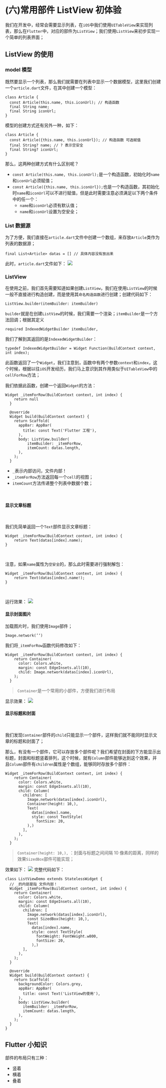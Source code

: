 # (六)常用部件 ListView 初体验

我们在开发中，经常会需要显示列表，在`iOS`中我们使用`UITableView`来实现列表，那么在`Flutter`中，对应的部件为`ListView`；我们使用`ListView`来初步实现一个简单的列表界面；

## ListView 的使用

### model 模型

既然要显示一个列表，那么我们就需要在列表中显示一个数据模型，这里我们创建一个`article.dart`文件，在其中创建一个模型：

```
class Article {
  const Article(this.name, this.iconUrl); // 构造函数
  final String name;
  final String iconUrl;
}
```

模型的创建方式还有另外一种，如下：

```
class Article {
  const Article({this.name, this.iconUrl}); // 构造函数 可选赋值
  final String? name; // ? 表示空安全
  final String? iconUrl;
}
```

那么，这两种创建方式有什么区别呢？

- `const Article(this.name, this.iconUrl);`是一个构造函数，初始化时`name`和`iconUrl`必须赋值；
- `const Article({this.name, this.iconUrl});`也是一个构造函数，其初始化时`name`和`iconUrl`可以不进行赋值，但是此时需要注意必须满足以下两个条件中的任一个：
  - `name`和`iconUrl`必须有默认值；
  - `name`和`iconUrl`设置为空安全；

### List 数据源

为了方便，我们直接在`article.dart`文件中创建一个数组，来存放`Article`类作为列表的数据源；

```
final List<Article> datas = [] // 具体内容没有放出来
```

此时，`article.dart`文件如下： ![](./static/08ee3a745ea84d8694f4e770cb19d691~tplv-k3u1fbpfcp-zoom-in-crop-mark-1512-0-0-0.png)

### ListView

在使用之前，我们首先需要知道如果创建`ListView`，我们在使用`ListView`的时候一般不直接进行构造创建，而是使用其`命名构造函数`进行创建；创建代码如下：

```
ListView.builder(itemBuilder: itemBuilder)
```

`builder`就是在创建`ListView`的时候，我们需要一个渲染；`itemBuilder`是一个方法回调；根据其定义

```
required IndexedWidgetBuilder itemBuilder,
```

我们了解到其返回的是`IndexedWidgetBuilder`：

```
typedef IndexedWidgetBuilder = Widget Function(BuildContext context, int index);
```

此函数返回了一个`Widget`，我们注意到，函数中有两个参数`context`和`index`，这个时候，根据以往`iOS`开发经历，我们马上意识到其作用类似于`UITableView`中的`cellForRow`方法； ​

我们依据此函数，创建一个返回`Widget`的方法：

```
Widget _itemForRow(BuildContext context, int index) {
    return null
  }

  @override
  Widget build(BuildContext context) {
    return Scaffold(
      appBar: AppBar(
        title: const Text('Flutter 工程'),
      ),
      body: ListView.builder(
          itemBuilder: _itemForRow,
          itemCount: datas.length,
      ),
    );
  }
```

- `_`表示内部访问，文件内部！
- `_itemForRow`方法返回每一个`cell`的视图；
- `itemCount`方法传递整个列表中数据个数；

​

#### 显示文章标题

​

我们先简单返回一个`Text`部件显示文章标题：

```
Widget _itemForRow(BuildContext context, int index) {
    return Text(datas[index].name);
}
```

​

注意，如果`name`属性为`空安全`的，那么此时需要进行强制解包：

```
Widget _itemForRow(BuildContext context, int index) {
    return Text(datas[index].name!);
}
```

​

运行效果： ![](./static/d056a2ebbfbf47208762d680ac534a18~tplv-k3u1fbpfcp-zoom-in-crop-mark-1512-0-0-0.png)

#### 显示封面图片

加载图片时，我们使用`Image`部件；

```
Image.network(’‘)
```

我们将`_itemForRow`函数代码修改如下：

```
Widget _itemForRow(BuildContext context, int index) {
    return Container(
      color: Colors.white,
      margin: const EdgeInsets.all(10),
      child: Image.network(datas[index].iconUrl),
    );
  }
```

> `Container`是一个常用的小部件，方便我们进行布局

显示效果： ![](./static/cbd21bb66d2f4440a796332fcb11427b~tplv-k3u1fbpfcp-zoom-in-crop-mark-1512-0-0-0.png)

#### 显示标题和封面

​

我们发现`Container`部件的`child`只能显示一个部件，这样我们就不能同时显示文章的标题和封面了； ​

那么，有没有一个部件，它可以存放多个部件呢？我们希望在封面的下方能显示出标题，封面和标题竖着排列，这个时候，就有`Column`部件能够达到这个效果，并且`Column`部件有`children`属性是个数组，能够同时存放多个部件：

```
Widget _itemForRow(BuildContext context, int index) {
    return Container(
      color: Colors.white,
      margin: const EdgeInsets.all(10),
      child: Column(
        children: [
          Image.network(datas[index].iconUrl),
          Container(height: 10,),
          Text(
            datas[index].name,
            style: const TextStyle(
              fontSize: 20,
          ),)
        ],
      ),
    );
  }
```

> `Container(height: 10,),` ：封面与标题之间间隔 10 像素的距离，同样的效果`SizedBox`部件可能实现；

效果如下： ![](./static/f0546522a96b4f94b580fc6293bbcecb~tplv-k3u1fbpfcp-zoom-in-crop-mark-1512-0-0-0.png) 完整代码如下：

```
class ListViewDemo extends StatelessWidget {
  // _的内部是指 文件内部！
  Widget _itemForRow(BuildContext context, int index) {
    return Container(
      color: Colors.white,
      margin: const EdgeInsets.all(10),
      child: Column(
        children: [
          Image.network(datas[index].iconUrl),
          const SizedBox(height: 10,),
          Text(
            datas[index].name,
            style: const TextStyle(
              fontWeight: FontWeight.w800,
              fontSize: 20,
            ),)
        ],
      ),
    );
  }

  @override
  Widget build(BuildContext context) {
    return Scaffold(
      backgroundColor: Colors.grey,
      appBar: AppBar(
        title: const Text('ListView的使用'),
      ),
      body: ListView.builder(
        itemBuilder: _itemForRow,
        itemCount: datas.length,
      ),
    );
  }
}
```

## Flutter 小知识

部件的布局只有三种：

- 竖着
- 横着
- 叠着
